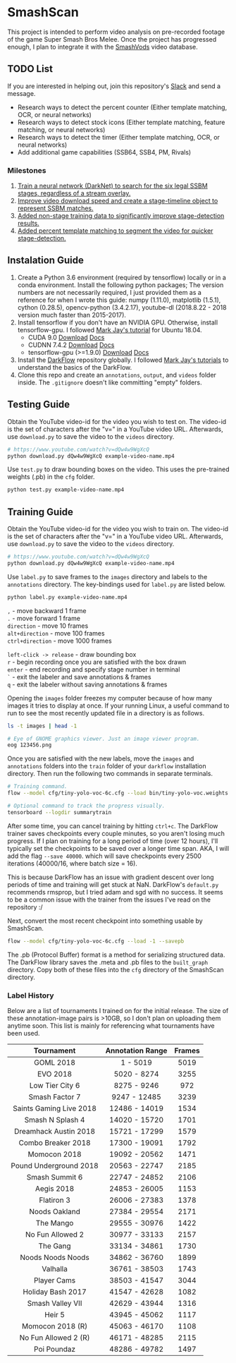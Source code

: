 # SmashScan

This project is intended to perform video analysis on pre-recorded footage of the game Super Smash Bros Melee. Once the project has progressed enough, I plan to integrate it with the [SmashVods](http://smashvods.com/) video database.

## TODO List
If you are interested in helping out, join this repository's [Slack](https://join.slack.com/t/smashscan/shared_invite/enQtNDE5MjA5OTI0NDgwLTYwNGNkOWFmZjRjYjkwNDRkNzMzZGJjZjQwZTY5Y2YwZDhmNDJiYzEyZjk1OWJmMmU2YzYzNjRjMTIzYmM2YTI) and send a message.
+ Research ways to detect the percent counter (Either template matching, OCR, or neural networks)
+ Research ways to detect stock icons (Either template matching, feature matching, or neural networks)
+ Research ways to detect the timer (Either template matching, OCR, or neural networks)
+ Add additional game capabilities (SSB64, SSB4, PM, Rivals)

### Milestones
1. [Train a neural network (DarkNet) to search for the six legal SSBM stages, regardless of a stream overlay.](https://medium.com/@seft/smashscan-using-neural-networks-to-analyze-super-smash-bros-melee-a7d0ab5c0755)
2. [Improve video download speed and create a stage-timeline object to represent SSBM matches.](https://medium.com/@seft/smashscan-using-neural-networks-to-analyze-super-smash-bros-melee-part-2-b13ecfbf4e0d)
3. [Added non-stage training data to significantly improve stage-detection results.](https://medium.com/@seft/smashscan-using-neural-networks-to-analyze-super-smash-bros-melee-part-3-e057f07b79ff)
4. [Added percent template matching to segment the video for quicker stage-detection.](https://medium.com/@seft/smashscan-using-neural-networks-to-analyze-super-smash-bros-melee-part-4-78732b46a900)

## Instalation Guide
1. Create a Python 3.6 environment (required by tensorflow) locally or in a conda environment. Install the following python packages; The version numbers are not necessarily required, I just provided them as a reference for when I wrote this guide: numpy (1.11.0), matplotlib (1.5.1), cython (0.28.5), opencv-python (3.4.2.17), youtube-dl (2018.8.22 - 2018 version much faster than 2015-2017).
2. Install tensorflow if you don't have an NVIDIA GPU. Otherwise, install tensorflow-gpu. I followed [Mark Jay's tutorial](https://www.youtube.com/watch?v=vxjbL5iN1XY) for Ubuntu 18.04. 
    * CUDA 9.0 [Download](https://developer.nvidia.com/cuda-toolkit-archive) [Docs](https://docs.nvidia.com/cuda/archive/9.0/)
    * CUDNN 7.4.2 [Download](https://developer.nvidia.com/rdp/cudnn-download) [Docs](https://docs.nvidia.com/deeplearning/sdk/cudnn-install/index.html)
    * tensorflow-gpu (>=1.9.0) [Download](https://www.tensorflow.org/install/pip) [Docs](https://www.tensorflow.org/install/gpu)
2. Install the [DarkFlow](https://github.com/thtrieu/darkflow) repository globally. I followed [Mark Jay's tutorials](https://www.youtube.com/watch?v=PyjBd7IDYZs&list=PLX-LrBk6h3wSGvuTnxB2Kj358XfctL4BM) to understand the basics of the DarkFlow. 
3. Clone this repo and create an `annotations`, `output`, and `videos` folder inside. The `.gitignore` doesn't like committing "empty" folders.

## Testing Guide

Obtain the YouTube video-id for the video you wish to test on. The video-id is the set of characters after the "v=" in a YouTube video URL. Afterwards, use `download.py` to save the video to the `videos` directory.

``` bash
# https://www.youtube.com/watch?v=dQw4w9WgXcQ
python download.py dQw4w9WgXcQ example-video-name.mp4
```

Use `test.py` to draw bounding boxes on the video. This uses the pre-trained weights (.pb) in the `cfg` folder.

``` bash
python test.py example-video-name.mp4
```


## Training Guide

Obtain the YouTube video-id for the video you wish to train on. The video-id is the set of characters after the "v=" in a YouTube video URL. Afterwards, use `download.py` to save the video to the `videos` directory.

``` bash
# https://www.youtube.com/watch?v=dQw4w9WgXcQ
python download.py dQw4w9WgXcQ example-video-name.mp4
```

Use `label.py` to save frames to the `images` directory and labels to the `annotations` directory. The key-bindings used for `label.py` are listed below.

``` bash
python label.py example-video-name.mp4
```

`,` - move backward 1 frame  
`.` - move forward 1 frame  
`direction` - move 10 frames  
`alt+direction` - move 100 frames  
`ctrl+direction` - move 1000 frames  

`left-click -> release` - draw bounding box  
`r` - begin recording once you are satisfied with the box drawn  
`enter` - end recording and specify stage number in terminal  
`` ` `` - exit the labeler and save annotations & frames  
`q` - exit the labeler without saving annotations & frames  

Opening the `images` folder freezes my computer because of how many images it tries to display at once. If your running Linux, a useful command to run to see the most recently updated file in a directory is as follows.

```bash
ls -t images | head -1

# Eye of GNOME graphics viewer. Just an image viewer program.
eog 123456.png
```

Once you are satisfied with the new labels, move the `images` and `annotations` folders into the `train` folder of your `darkflow` installation directory. Then run the following two commands in separate terminals.

```bash
# Training command.
flow --model cfg/tiny-yolo-voc-6c.cfg --load bin/tiny-yolo-voc.weights --train --annotation train/annotations --dataset train/images --epoch 100 --gpu 1.0 --summary summary

# Optional command to track the progress visually.
tensorboard --logdir summarytrain
```

After some time, you can cancel training by hitting `ctrl+c`. The DarkFlow trainer saves checkpoints every couple minutes, so you aren't losing much progress. If I plan on training for a long period of time (over 12 hours), I'll typically set the checkpoints to be saved over a longer time span. AKA, I will add the flag `--save 40000`. which will save checkpoints every 2500 iterations (40000/16, where batch size = 16).

This is because DarkFlow has an issue with gradient descent over long periods of time and training will get stuck at NaN. DarkFlow's `default.py` recommends rmsprop, but I tried adam and sgd with no success. It seems to be a common issue with the trainer from the issues I've read on the repository :/

Next, convert the most recent checkpoint into something usable by SmashScan.

``` bash
flow --model cfg/tiny-yolo-voc-6c.cfg --load -1 --savepb
```

The .pb (Protocol Buffer) format is a method for serializing structured data. The DarkFlow library saves the .meta and .pb files to the `built_graph` directory. Copy both of these files into the `cfg` directory of the SmashScan directory.

### Label History
Below are a list of tournaments I trained on for the initial release. The size of these annotation-image pairs is >10GB, so I don't plan on uploading them anytime soon. This list is mainly for referencing what tournaments have been used.

| Tournament | Annotation Range | Frames |
| :--------: | :----------: | :--------------: |
| GOML 2018 | 1 - 5019 | 5019 |
| EVO 2018 | 5020 - 8274 | 3255 |
| Low Tier City 6 | 8275 - 9246 | 972 |
| Smash Factor 7 | 9247 - 12485 | 3239 |
| Saints Gaming Live 2018 | 12486 - 14019 | 1534 |
| Smash N Splash 4 | 14020 - 15720 | 1701 |
| Dreamhack Austin 2018 | 15721 - 17299 | 1579 |
| Combo Breaker 2018 | 17300 - 19091 | 1792 |
| Momocon 2018 | 19092 - 20562 | 1471 |
| Pound Underground 2018 | 20563 - 22747 | 2185 |
| Smash Summit 6 | 22747 - 24852 | 2106 |
| Aegis 2018 | 24853 - 26005 | 1153 |
| Flatiron 3 | 26006 - 27383 | 1378 |
| Noods Oakland | 27384 - 29554 | 2171 |
| The Mango | 29555 - 30976 | 1422 |
| No Fun Allowed 2 | 30977 - 33133 | 2157 |
| The Gang | 33134 - 34861 | 1730 |
| Noods Noods Noods | 34862 - 36760 | 1899 |
| Valhalla | 36761 - 38503 | 1743 |
| Player Cams | 38503 - 41547 | 3044 |
| Holiday Bash 2017 | 41547 - 42628 | 1082 |
| Smash Valley VII | 42629 - 43944 | 1316 |
| Heir 5 | 43945 - 45062 | 1117 |
| Momocon 2018 (R) | 45063 - 46170 | 1108|
| No Fun Allowed 2 (R) | 46171 - 48285 | 2115 |
| Poi Poundaz | 48286 - 49782 | 1497 |

